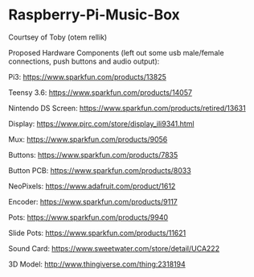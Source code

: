 # Raspberry-Pi-Music-Box
Courtsey of Toby (otem rellik)

Proposed Hardware Components (left out some usb male/female connections, push buttons and audio output):

Pi3: https://www.sparkfun.com/products/13825

Teensy 3.6: https://www.sparkfun.com/products/14057

Nintendo DS Screen: https://www.sparkfun.com/products/retired/13631

Display: https://www.pjrc.com/store/display_ili9341.html

Mux: https://www.sparkfun.com/products/9056

Buttons: https://www.sparkfun.com/products/7835

Button PCB: https://www.sparkfun.com/products/8033

NeoPixels: https://www.adafruit.com/product/1612

Encoder: https://www.sparkfun.com/products/9117

Pots: https://www.sparkfun.com/products/9940

Slide Pots: https://www.sparkfun.com/products/11621

Sound Card: https://www.sweetwater.com/store/detail/UCA222

3D Model: http://www.thingiverse.com/thing:2318194
